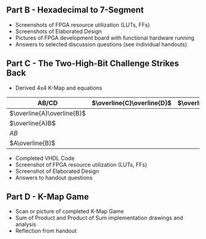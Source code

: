 ## Part B - Hexadecimal to 7-Segment
- Screenshots of FPGA resource utilization (LUTs, FFs) 
- Screenshots of Elaborated Design 
- Pictures of FPGA development board with functional hardware running 
- Answers to selected discussion questions (see individual handouts) 

## Part C - The Two-High-Bit Challenge Strikes Back
- Derived 4x4 K-Map and equations 


| AB/CD                      | $\overline{C}\overline{D}$ | $\overline{C}\overline{D}$ |     |     |
| -------------------------- | -------------------------- | -------------------------- | --- | --- |
| $\overline{A}\overline{B}$ |                            |                            |     |     |
| $\overline{A}B$            |                            |                            |     |     |
| $AB$                       |                            |                            |     |     |
| $A\overline{B}$            |                            |                            |     |     |


- Completed VHDL Code 
- Screenshot of FPGA resource utilization (LUTs, FFs) 
- Screenshot of Elaborated Design 
- Answers to handout questions

## Part D - K-Map Game
- Scan or picture of completed K-Map Game 
- Sum of Product and Product of Sum implementation drawings and analysis 
- Reflection from handout